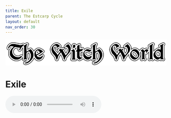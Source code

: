 ```yaml
---
title: Exile
parent: The Estcarp Cycle
layout: default
nav_order: 30
---
```


![Witch World](../../assets/img/swiat_czarownic.png "Witch World")

# Exile

<audio controls>
	 <source src="../../assets/mp3/godai_w_swiecie_czarownic_odcinek_23.mp3" type="audio/mpeg">
		Your browser does not support the audio element.
</audio> 

